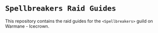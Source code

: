# `Spellbreakers Raid Guides`

This repository contains the raid guides for the `<Spellbreakers>` guild on Warmane - Icecrown.
